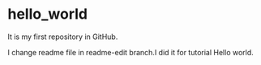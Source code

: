 # hello_world
It is my first repository in GitHub.

I change readme file in readme-edit branch.I did it for tutorial Hello world.
